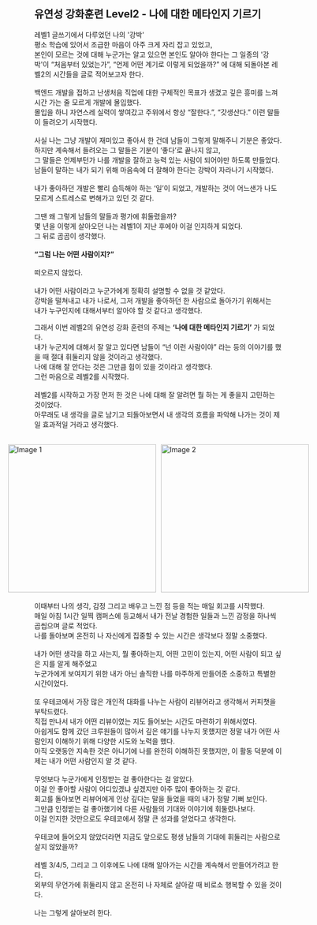 ## 유연성 강화훈련 Level2 - 나에 대한 메타인지 기르기

레벨1 글쓰기에서 다루었던 나의 '강박' <br>
평소 학습에 있어서 조급한 마음이 아주 크게 자리 잡고 있었고, <br>
본인이 모르는 것에 대해 누군가는 알고 있으면 본인도 알아야 한다는 그 일종의 '강박'이 “처음부터 있었는가”, “언제 어떤 계기로 이렇게 되었을까?” 에 대해 되돌아본 레벨2의 시간들을 글로 적어보고자 한다. <br>
 <br>
백엔드 개발을 접하고 난생처음 직업에 대한 구체적인 목표가 생겼고 깊은 흥미를 느껴 시간 가는 줄 모르게 개발에 몰입했다. <br>
몰입을 하니 자연스레 실력이 쌓여갔고 주위에서 항상 “잘한다.”, “갓생산다.” 이런 말들이 들려오기 시작했다. <br>
 <br>
사실 나는 그냥 개발이 재미있고 좋아서 한 건데 남들이 그렇게 말해주니 기분은 좋았다. <br>
하지만 계속해서 들려오는 그 말들은 기분이 ‘좋다’로 끝나지 않고, <br>
그 말들은 언제부턴가 나를 개발을 잘하고 능력 있는 사람이 되어야만 하도록 만들었다. <br>
남들이 말하는 내가 되기 위해 마음속에 더 잘해야 한다는 강박이 자라나기 시작했다. <br>
 <br>
내가 좋아하던 개발은 빨리 습득해야 하는 ‘일’이 되었고, 개발하는 것이 어느샌가 나도 모르게 스트레스로 변해가고 있던 것 같다. <br>
 <br>
그땐 왜 그렇게 남들의 말들과 평가에 휘둘렸을까? <br>
몇 년을 이렇게 살아오던 나는 레벨1이 지난 후에야 이걸 인지하게 되었다. <br>
그 뒤로 곰곰이 생각했다. <br>
 <br>
**“그럼 나는 어떤 사람이지?”** <br>
 <br>
떠오르지 않았다. <br>
 <br>
내가 어떤 사람이라고 누군가에게 정확히 설명할 수 없을 것 같았다. <br>
강박을 떨쳐내고 내가 나로서, 그저 개발을 좋아하던 한 사람으로 돌아가기 위해서는 <br>
내가 누구인지에 대해서부터 알아야 할 것 같다고 생각했다. <br>

그래서 이번 레벨2의 유연성 강화 훈련의 주제는 **‘나에 대한 메타인지 기르기’** 가 되었다. <br>
내가 누군지에 대해서 잘 알고 있다면 남들이 “넌 이런 사람이야” 라는 등의 이야기를 했을 때 절대 휘둘리지 않을 것이라고 생각했다. <br>
나에 대해 잘 안다는 것은 그만큼 힘이 있을 것이라고 생각했다. <br>
그런 마음으로 레벨2를 시작했다. <br>
 <br>
레벨2를 시작하고 가장 먼저 한 것은 나에 대해 잘 알려면 뭘 하는 게 좋을지 고민하는 것이었다. <br>
아무래도 내 생각을 글로 남기고 되돌아보면서 내 생각의 흐름을 파악해 나가는 것이 제일 효과적일 거라고 생각했다. <br>
 <br>
<div style="display: flex; justify-content: center; gap: 10px;">
    <img src="https://github.com/PgmJun/woowa-writing/assets/84304802/c7c86945-aa6f-4373-b45a-5fbf12c727a2" alt="Image 1" width="300">
    <img src="https://github.com/PgmJun/woowa-writing/assets/84304802/4e017355-c479-4237-aeb7-b33a6323d237" alt="Image 2" width="300">
</div>
 <br>
이때부터 나의 생각, 감정 그리고 배우고 느낀 점 등을 적는 매일 회고를 시작했다. <br>
매일 아침 1시간 일찍 캠퍼스에 등교해서 내가 전날 경험한 일들과 느낀 감정을 하나씩 곱씹으며 글로 적었다. <br>
나를 돌아보며 온전히 나 자신에게 집중할 수 있는 시간은 생각보다 정말 소중했다. <br>
 <br>
내가 어떤 생각을 하고 사는지, 뭘 좋아하는지, 어떤 고민이 있는지, 어떤 사람이 되고 싶은 지를 알게 해주었고 <br>
누군가에게 보여지기 위한 내가 아닌 솔직한 나를 마주하게 만들어준 소중하고 특별한 시간이었다. <br>
 <br>
또 우테코에서 가장 많은 개인적 대화를 나누는 사람이 리뷰어라고 생각해서 커피챗을 부탁드렸다. <br>
직접 만나서 내가 어떤 리뷰이였는 지도 들어보는 시간도 마련하기 위해서였다. <br>
아쉽게도 함께 갔던 크루원들이 많아서 깊은 얘기를 나누지 못헀지만 정말 내가 어떤 사람인지 이해하기 위해 다양한 시도와 노력을 했다. <br>
아직 오랫동안 지속한 것은 아니기에 나를 완전히 이해하진 못했지만, 이 활동 덕분에 이제는 내가 어떤 사람인지 알 것 같다. <br>
 <br>
무엇보다 누군가에게 인정받는 걸 좋아한다는 걸 알았다. <br>
이걸 안 좋아할 사람이 어디있겠냐 싶겠지만 아주 많이 좋아하는 것 같다. <br>
회고를 돌아보면 리뷰어에게 인상 깊다는 말을 들었을 때의 내가 정말 기뻐 보인다. <br>
그만큼 인정받는 걸 좋아했기에 다른 사람들의 기대와 이야기에 휘둘렸나보다. <br>
이걸 인지한 것만으로도 우테코에서 정말 큰 성과를 얻었다고 생각한다. <br>
 <br>
우테코에 들어오지 않았더라면 지금도 앞으로도 평생 남들의 기대에 휘둘리는 사람으로 살지 않았을까? <br>
 <br>
레벨 3/4/5, 그리고 그 이후에도 나에 대해 알아가는 시간을 계속해서 만들어가려고 한다. <br>
외부의 무언가에 휘둘리지 않고 온전히 나 자체로 살아갈 때 비로소 행복할 수 있을 것이다. <br>
 <br>
나는 그렇게 살아보려 한다.
